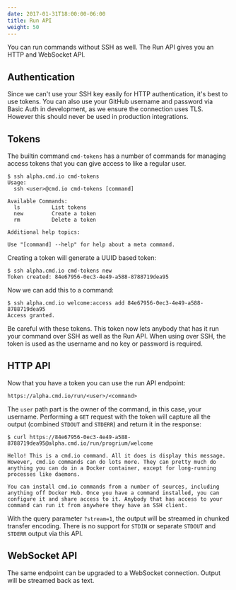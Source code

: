 ```yaml
---
date: 2017-01-31T18:00:00-06:00
title: Run API
weight: 50
---
```


You can run commands without SSH as well. The Run API gives you an HTTP and
WebSocket API.

## Authentication

Since we can't use your SSH key easily for HTTP authentication, it's best to use
tokens. You can also use your GitHub username and password via Basic Auth in
development, as we ensure the connection uses TLS. However this should never be
used in production integrations.

## Tokens

The builtin command `cmd-tokens` has a number of commands for managing access
tokens that you can give access to like a regular user.

```
$ ssh alpha.cmd.io cmd-tokens
Usage:
  ssh <user>@cmd.io cmd-tokens [command]

Available Commands:
  ls          List tokens
  new         Create a token
  rm          Delete a token

Additional help topics:

Use "[command] --help" for help about a meta command.
```

Creating a token will generate a UUID based token:

```
$ ssh alpha.cmd.io cmd-tokens new
Token created: 84e67956-0ec3-4e49-a588-8788719dea95
```

Now we can add this to a command:

```
$ ssh alpha.cmd.io welcome:access add 84e67956-0ec3-4e49-a588-8788719dea95
Access granted.
```

Be careful with these tokens. This token now lets anybody that has it run your
command over SSH as well as the Run API. When using over SSH, the token is
used as the username and no key or password is required.

## HTTP API

Now that you have a token you can use the run API endpoint:

```
https://alpha.cmd.io/run/<user>/<command>
```

The `user` path part is the owner of the command, in this case, your username.
Performing a `GET` request with the token will capture all the output (combined
`STDOUT` and `STDERR`) and return it in the response:

```
$ curl https://84e67956-0ec3-4e49-a588-8788719dea95@alpha.cmd.io/run/progrium/welcome

Hello! This is a cmd.io command. All it does is display this message.
However, cmd.io commands can do lots more. They can pretty much do
anything you can do in a Docker container, except for long-running
processes like daemons.

You can install cmd.io commands from a number of sources, including
anything off Docker Hub. Once you have a command installed, you can
configure it and share access to it. Anybody that has access to your
command can run it from anywhere they have an SSH client.

```

With the query parameter `?stream=1`, the output will be streamed in chunked
transfer encoding. There is no support for `STDIN` or separate `STDOUT` and `STDERR`
output via this API.

## WebSocket API

The same endpoint can be upgraded to a WebSocket connection. Output will
be streamed back as text.
